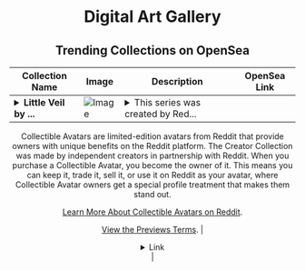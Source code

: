<div align="center">

# Digital Art Gallery

## Trending Collections on OpenSea

| Collection Name                       | Image                                                                                     | Description                       | OpenSea Link                                                                                          |
|---------------------------------------|-------------------------------------------------------------------------------------------|-----------------------------------|--------------------------------------------------------------------------------------------------------|
| **<details><summary>Little Veil by ...</summary>Little Veil by Panyasan 🍀 x Reddit Collectible Avatars</details>** | ![Image](https://i.seadn.io/s/raw/files/29c832830654d479e4b678d85ffac2f2.png?w=500&auto=format?w=200&auto=format) | <details><summary>This series was created by Red...</summary>This series was created by Reddit user Panyasan 🍀 as a part of the Collectible Avatars Creator Program. You can [check out the creator's profile on Reddit](https://www.reddit.com/user/Panstickygang/).

Collectible Avatars are limited-edition avatars from Reddit that provide owners with unique benefits on the Reddit platform. The Creator Collection was made by independent creators in partnership with Reddit. When you purchase a Collectible Avatar, you become the owner of it. This means you can keep it, trade it, sell it, or use it on Reddit as your avatar, where Collectible Avatar owners get a special profile treatment that makes them stand out.

[Learn More About Collectible Avatars on Reddit](https://reddithelp.com/hc/en-us/articles/6213835889044).

[View the Previews Terms](https://www.redditinc.com/policies/previews-terms).</details> | <details><summary>Link</summary>[Little Veil by Panyasan 🍀 x Reddit Collectible Avatars](https://opensea.io/collection/little-veil-by-panyasan-x-reddit-collectible-avata)</details> |

</div>